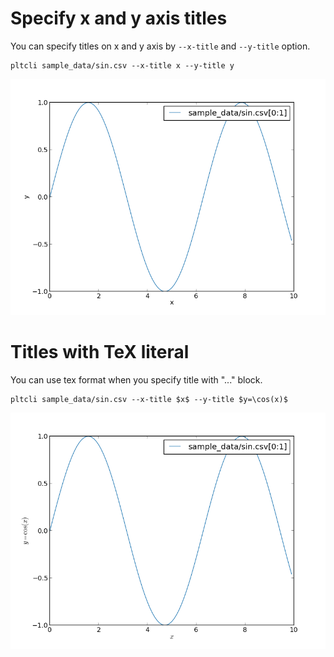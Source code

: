 Specify x and y axis titles
===========================

You can specify titles on x and y axis by `--x-title` and `--y-title` option.

```
pltcli sample_data/sin.csv --x-title x --y-title y
```
![sample_data/sin.csv --x-title x --y-title y](images/02_title_image_00.png)

Titles with TeX literal
===========================
You can use tex format when you specify title with "$...$" block.

```
pltcli sample_data/sin.csv --x-title $x$ --y-title $y=\cos(x)$
```
![sample_data/sin.csv --x-title $x$ --y-title $y=\cos(x)$](images/02_title_image_01.png)

